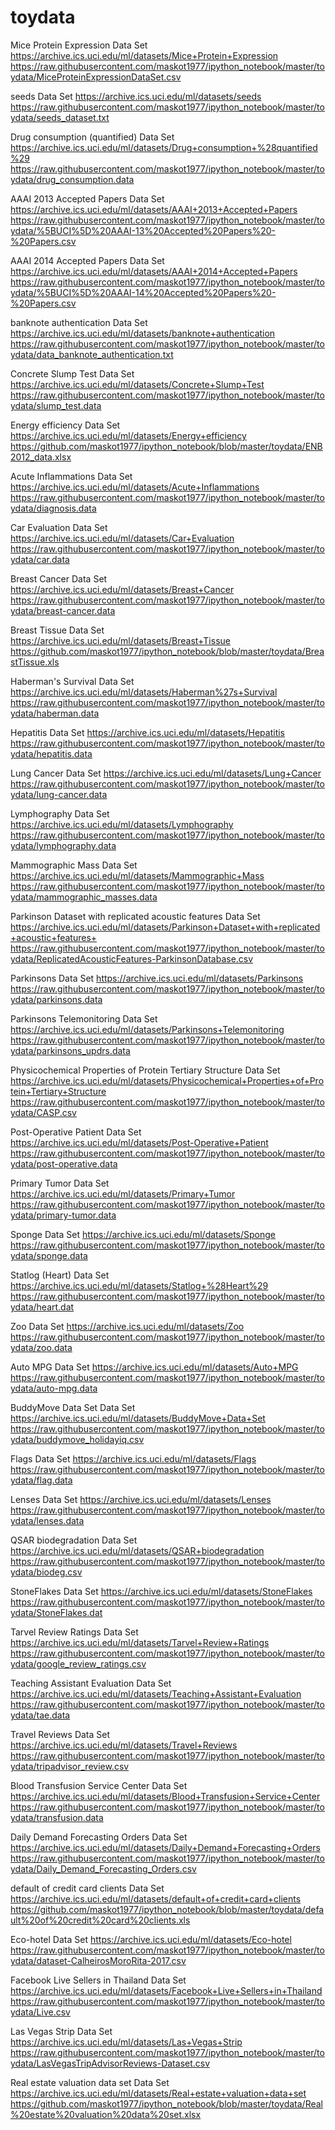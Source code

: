 # toydata

Mice Protein Expression Data Set 
https://archive.ics.uci.edu/ml/datasets/Mice+Protein+Expression
https://raw.githubusercontent.com/maskot1977/ipython_notebook/master/toydata/MiceProteinExpressionDataSet.csv

seeds Data Set 
https://archive.ics.uci.edu/ml/datasets/seeds
https://raw.githubusercontent.com/maskot1977/ipython_notebook/master/toydata/seeds_dataset.txt

Drug consumption (quantified) Data Set 
https://archive.ics.uci.edu/ml/datasets/Drug+consumption+%28quantified%29
https://raw.githubusercontent.com/maskot1977/ipython_notebook/master/toydata/drug_consumption.data

AAAI 2013 Accepted Papers Data Set 
https://archive.ics.uci.edu/ml/datasets/AAAI+2013+Accepted+Papers
https://raw.githubusercontent.com/maskot1977/ipython_notebook/master/toydata/%5BUCI%5D%20AAAI-13%20Accepted%20Papers%20-%20Papers.csv

AAAI 2014 Accepted Papers Data Set 
https://archive.ics.uci.edu/ml/datasets/AAAI+2014+Accepted+Papers
https://raw.githubusercontent.com/maskot1977/ipython_notebook/master/toydata/%5BUCI%5D%20AAAI-14%20Accepted%20Papers%20-%20Papers.csv

banknote authentication Data Set 
https://archive.ics.uci.edu/ml/datasets/banknote+authentication
https://raw.githubusercontent.com/maskot1977/ipython_notebook/master/toydata/data_banknote_authentication.txt

Concrete Slump Test Data Set 
https://archive.ics.uci.edu/ml/datasets/Concrete+Slump+Test
https://raw.githubusercontent.com/maskot1977/ipython_notebook/master/toydata/slump_test.data

Energy efficiency Data Set 
https://archive.ics.uci.edu/ml/datasets/Energy+efficiency
https://github.com/maskot1977/ipython_notebook/blob/master/toydata/ENB2012_data.xlsx

Acute Inflammations Data Set 
https://archive.ics.uci.edu/ml/datasets/Acute+Inflammations
https://raw.githubusercontent.com/maskot1977/ipython_notebook/master/toydata/diagnosis.data

Car Evaluation Data Set 
https://archive.ics.uci.edu/ml/datasets/Car+Evaluation
https://raw.githubusercontent.com/maskot1977/ipython_notebook/master/toydata/car.data

Breast Cancer Data Set 
https://archive.ics.uci.edu/ml/datasets/Breast+Cancer
https://raw.githubusercontent.com/maskot1977/ipython_notebook/master/toydata/breast-cancer.data

Breast Tissue Data Set 
https://archive.ics.uci.edu/ml/datasets/Breast+Tissue
https://github.com/maskot1977/ipython_notebook/blob/master/toydata/BreastTissue.xls

Haberman's Survival Data Set 
https://archive.ics.uci.edu/ml/datasets/Haberman%27s+Survival
https://raw.githubusercontent.com/maskot1977/ipython_notebook/master/toydata/haberman.data

Hepatitis Data Set 
https://archive.ics.uci.edu/ml/datasets/Hepatitis
https://raw.githubusercontent.com/maskot1977/ipython_notebook/master/toydata/hepatitis.data

Lung Cancer Data Set 
https://archive.ics.uci.edu/ml/datasets/Lung+Cancer
https://raw.githubusercontent.com/maskot1977/ipython_notebook/master/toydata/lung-cancer.data

Lymphography Data Set 
https://archive.ics.uci.edu/ml/datasets/Lymphography
https://raw.githubusercontent.com/maskot1977/ipython_notebook/master/toydata/lymphography.data

Mammographic Mass Data Set 
https://archive.ics.uci.edu/ml/datasets/Mammographic+Mass
https://raw.githubusercontent.com/maskot1977/ipython_notebook/master/toydata/mammographic_masses.data

Parkinson Dataset with replicated acoustic features Data Set 
https://archive.ics.uci.edu/ml/datasets/Parkinson+Dataset+with+replicated+acoustic+features+
https://raw.githubusercontent.com/maskot1977/ipython_notebook/master/toydata/ReplicatedAcousticFeatures-ParkinsonDatabase.csv

Parkinsons Data Set 
https://archive.ics.uci.edu/ml/datasets/Parkinsons
https://raw.githubusercontent.com/maskot1977/ipython_notebook/master/toydata/parkinsons.data

Parkinsons Telemonitoring Data Set 
https://archive.ics.uci.edu/ml/datasets/Parkinsons+Telemonitoring
https://raw.githubusercontent.com/maskot1977/ipython_notebook/master/toydata/parkinsons_updrs.data

Physicochemical Properties of Protein Tertiary Structure Data Set 
https://archive.ics.uci.edu/ml/datasets/Physicochemical+Properties+of+Protein+Tertiary+Structure
https://raw.githubusercontent.com/maskot1977/ipython_notebook/master/toydata/CASP.csv

Post-Operative Patient Data Set 
https://archive.ics.uci.edu/ml/datasets/Post-Operative+Patient
https://raw.githubusercontent.com/maskot1977/ipython_notebook/master/toydata/post-operative.data

Primary Tumor Data Set 
https://archive.ics.uci.edu/ml/datasets/Primary+Tumor
https://raw.githubusercontent.com/maskot1977/ipython_notebook/master/toydata/primary-tumor.data

Sponge Data Set 
https://archive.ics.uci.edu/ml/datasets/Sponge
https://raw.githubusercontent.com/maskot1977/ipython_notebook/master/toydata/sponge.data

Statlog (Heart) Data Set 
https://archive.ics.uci.edu/ml/datasets/Statlog+%28Heart%29
https://raw.githubusercontent.com/maskot1977/ipython_notebook/master/toydata/heart.dat

Zoo Data Set 
https://archive.ics.uci.edu/ml/datasets/Zoo
https://raw.githubusercontent.com/maskot1977/ipython_notebook/master/toydata/zoo.data

Auto MPG Data Set 
https://archive.ics.uci.edu/ml/datasets/Auto+MPG
https://raw.githubusercontent.com/maskot1977/ipython_notebook/master/toydata/auto-mpg.data

BuddyMove Data Set Data Set 
https://archive.ics.uci.edu/ml/datasets/BuddyMove+Data+Set
https://raw.githubusercontent.com/maskot1977/ipython_notebook/master/toydata/buddymove_holidayiq.csv

Flags Data Set 
https://archive.ics.uci.edu/ml/datasets/Flags
https://raw.githubusercontent.com/maskot1977/ipython_notebook/master/toydata/flag.data

Lenses Data Set 
https://archive.ics.uci.edu/ml/datasets/Lenses
https://raw.githubusercontent.com/maskot1977/ipython_notebook/master/toydata/lenses.data

QSAR biodegradation Data Set 
https://archive.ics.uci.edu/ml/datasets/QSAR+biodegradation
https://raw.githubusercontent.com/maskot1977/ipython_notebook/master/toydata/biodeg.csv

StoneFlakes Data Set 
https://archive.ics.uci.edu/ml/datasets/StoneFlakes
https://raw.githubusercontent.com/maskot1977/ipython_notebook/master/toydata/StoneFlakes.dat

Tarvel Review Ratings Data Set 
https://archive.ics.uci.edu/ml/datasets/Tarvel+Review+Ratings
https://raw.githubusercontent.com/maskot1977/ipython_notebook/master/toydata/google_review_ratings.csv

Teaching Assistant Evaluation Data Set 
https://archive.ics.uci.edu/ml/datasets/Teaching+Assistant+Evaluation
https://raw.githubusercontent.com/maskot1977/ipython_notebook/master/toydata/tae.data

Travel Reviews Data Set 
https://archive.ics.uci.edu/ml/datasets/Travel+Reviews
https://raw.githubusercontent.com/maskot1977/ipython_notebook/master/toydata/tripadvisor_review.csv

Blood Transfusion Service Center Data Set 
https://archive.ics.uci.edu/ml/datasets/Blood+Transfusion+Service+Center
https://raw.githubusercontent.com/maskot1977/ipython_notebook/master/toydata/transfusion.data

Daily Demand Forecasting Orders Data Set 
https://archive.ics.uci.edu/ml/datasets/Daily+Demand+Forecasting+Orders
https://raw.githubusercontent.com/maskot1977/ipython_notebook/master/toydata/Daily_Demand_Forecasting_Orders.csv

default of credit card clients Data Set 
https://archive.ics.uci.edu/ml/datasets/default+of+credit+card+clients
https://github.com/maskot1977/ipython_notebook/blob/master/toydata/default%20of%20credit%20card%20clients.xls

Eco-hotel Data Set 
https://archive.ics.uci.edu/ml/datasets/Eco-hotel
https://raw.githubusercontent.com/maskot1977/ipython_notebook/master/toydata/dataset-CalheirosMoroRita-2017.csv

Facebook Live Sellers in Thailand Data Set 
https://archive.ics.uci.edu/ml/datasets/Facebook+Live+Sellers+in+Thailand
https://raw.githubusercontent.com/maskot1977/ipython_notebook/master/toydata/Live.csv

Las Vegas Strip Data Set 
https://archive.ics.uci.edu/ml/datasets/Las+Vegas+Strip
https://raw.githubusercontent.com/maskot1977/ipython_notebook/master/toydata/LasVegasTripAdvisorReviews-Dataset.csv

Real estate valuation data set Data Set 
https://archive.ics.uci.edu/ml/datasets/Real+estate+valuation+data+set
https://github.com/maskot1977/ipython_notebook/blob/master/toydata/Real%20estate%20valuation%20data%20set.xlsx
